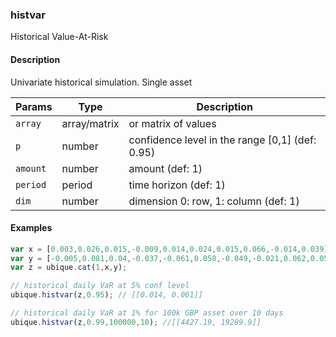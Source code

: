 ### histvar
Historical Value-At-Risk


#### Description

Univariate historical simulation. Single asset


|Params|Type|Description
|---------|----|-----------
|`array` | array/matrix | or matrix of values
|`p` | number | confidence level in the range [0,1] (def: 0.95)
|`amount` | number | amount (def: 1)
|`period` | period | time horizon (def: 1)
|`dim` | number | dimension 0: row, 1: column (def: 1)


#### Examples

```js
var x = [0.003,0.026,0.015,-0.009,0.014,0.024,0.015,0.066,-0.014,0.039];
var y = [-0.005,0.081,0.04,-0.037,-0.061,0.058,-0.049,-0.021,0.062,0.058];
var z = ubique.cat(1,x,y);

// historical daily VaR at 5% conf level
ubique.histvar(z,0.95); // [[0.014, 0.061]]

// historical daily VaR at 1% for 100k GBP asset over 10 days
ubique.histvar(z,0.99,100000,10); //[[4427.19, 19289.9]]
```

